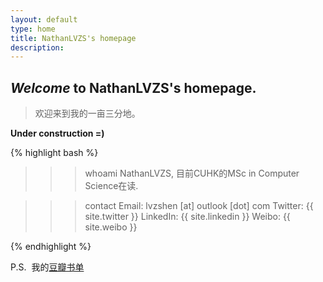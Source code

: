 ```yaml
---
layout: default
type: home
title: NathanLVZS's homepage
description: 
---
```


<section class="about-me inner">

<h1>
  <span class="hello">
    <em>Welcome</em> to <strong>NathanLVZS</strong>'s homepage.
  </span>
</h1>

<blockquote>
<p>
  欢迎来到我的一亩三分地。
</p>
</blockquote>

<p>
  <strong>Under construction =)</strong>
</p>

<!-- <p>
  可以通过邮箱联系我，邮箱地址是<a href="mailto:{{ site.author.email }}">lvzshen [at] outlook [dot] com</a>。欢迎关注我的<a href="{{ site.twitter }}" title="Connect with me on Twitter">Twitter</a>，<a href="{{ site.linkedin }}" title="Connect with me on LinkedIn">LinkedIn</a>和<a href="{{ site.weibo }}" title="Connect with me on Weibo">Weibo</a>。
</p> -->

<div class="post">

{% highlight bash %}

>>> whoami
NathanLVZS, 目前CUHK的MSc in Computer Science在读.

>>> contact
Email: lvzshen [at] outlook [dot] com
Twitter: {{ site.twitter }}
LinkedIn: {{ site.linkedin }}
Weibo: {{ site.weibo }}

{% endhighlight %}

</div>

<p>
  P.S.&nbsp;&nbsp;我的<a href="/stuff/books.html">豆瓣书单</a>
</p>
  
</section>


